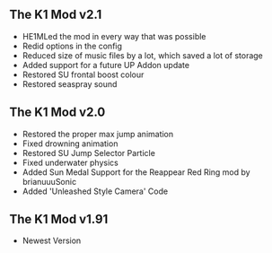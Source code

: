 ## The K1 Mod v2.1
- HE1MLed the mod in every way that was possible
- Redid options in the config
- Reduced size of music files by a lot, which saved a lot of storage
- Added support for a future UP Addon update
- Restored SU frontal boost colour
- Restored seaspray sound

## The K1 Mod v2.0
- Restored the proper max jump animation
- Fixed drowning animation
- Restored SU Jump Selector Particle
- Fixed underwater physics
- Added Sun Medal Support for the Reappear Red Ring mod by brianuuuSonic
- Added 'Unleashed Style Camera' Code

## The K1 Mod v1.91
- Newest Version
